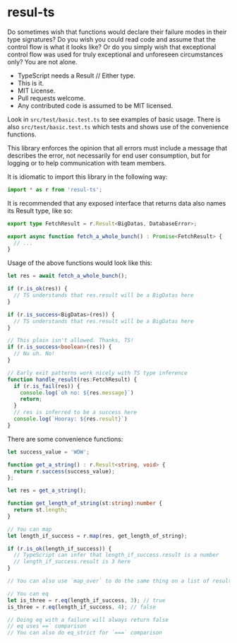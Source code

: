 # resul-ts

Do sometimes wish that functions would declare their failure modes in their type signatures? Do you wish you could read code and assume that the control flow is what it looks like? Or do you simply wish that exceptional control flow was used for truly exceptional and unforeseen circumstances only? You are not alone.

* TypeScript needs a Result // Either type.
* This is it.
* MIT License.
* Pull requests welcome.
* Any contributed code is assumed to be MIT licensed.

Look in `src/test/basic.test.ts` to see examples of basic usage. There is also `src/test/basic.test.ts` which tests and shows use of the convenience functions.

This library enforces the opinion that all errors must include a message that describes the error, not necessarily for end user consumption, but for logging or to help communication with team members.

It is idiomatic to import this library in the following way:

```ts
import * as r from 'resul-ts';
```

It is recommended that any exposed interface that returns data also names its Result type, like so:

```ts
export type FetchResult = r.Result<BigDatas, DatabaseError>;

export async function fetch_a_whole_bunch() : Promise<FetchResult> {
  // ...
}
```

Usage of the above functions would look like this:

```ts
let res = await fetch_a_whole_bunch();

if (r.is_ok(res)) {
  // TS understands that res.result will be a BigDatas here
}

if (r.is_success<BigDatas>(res)) {
  // TS understands that res.result will be a BigDatas here
}

// This plain isn't allowed. Thanks, TS!
if (r.is_success<boolean>(res)) {
  // Nu uh. No!
}

// Early exit patterns work nicely with TS type inference
function handle_result(res:FetchResult) {
  if (r.is_fail(res)) {
    console.log(`oh no: ${res.message}`)
    return;
  }
  // res is inferred to be a success here
  console.log(`Hooray: ${res.result}`)
}
```

There are some convenience functions:

```ts
let success_value = 'WOW';

function get_a_string() : r.Result<string, void> {
  return r.success(success_value);
};

let res = get_a_string();

function get_length_of_string(st:string):number {
  return st.length;
}

// You can map
let length_if_success = r.map(res, get_length_of_string);

if (r.is_ok(length_if_success)) {
  // TypeScript can infer that length_if_success.result is a number
  // length_if_success.result is 3 here
}

// You can also use `map_over` to do the same thing on a list of results.

// You can eq
let is_three = r.eq(length_if_success, 3); // true
is_three = r.eq(length_if_success, 4); // false

// Doing eq with a failure will always return false
// eq uses`==` comparison
// You can also do eq_strict for `===` comparison
```
